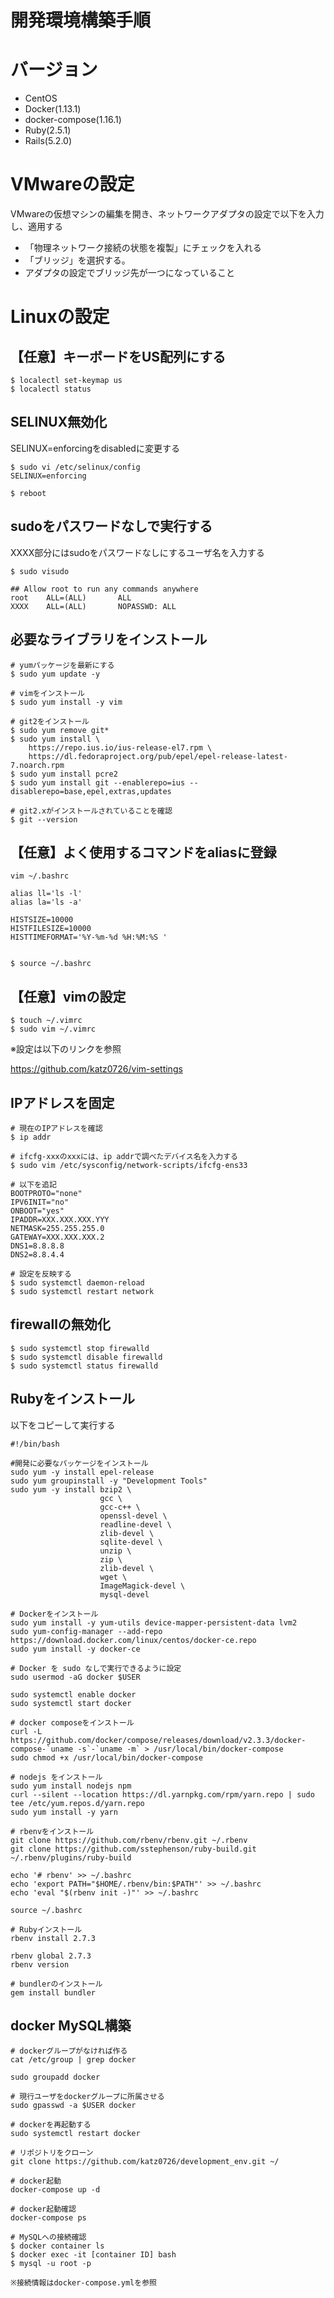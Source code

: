 # 開発環境構築手順

# バージョン

* CentOS
* Docker(1.13.1)
* docker-compose(1.16.1)
* Ruby(2.5.1)
* Rails(5.2.0)

# VMwareの設定

VMwareの仮想マシンの編集を開き、ネットワークアダプタの設定で以下を入力し、適用する

* 「物理ネットワーク接続の状態を複製」にチェックを入れる
* 「ブリッジ」を選択する。
* アダプタの設定でブリッジ先が一つになっていること

# Linuxの設定

## 【任意】キーボードをUS配列にする

```
$ localectl set-keymap us
$ localectl status
```

## SELINUX無効化

SELINUX=enforcingをdisabledに変更する
```
$ sudo vi /etc/selinux/config
SELINUX=enforcing

$ reboot
```

## sudoをパスワードなしで実行する

XXXX部分にはsudoをパスワードなしにするユーザ名を入力する
```
$ sudo visudo

## Allow root to run any commands anywhere
root    ALL=(ALL)       ALL
XXXX    ALL=(ALL)       NOPASSWD: ALL
```

## 必要なライブラリをインストール

```
# yumパッケージを最新にする
$ sudo yum update -y

# vimをインストール
$ sudo yum install -y vim

# git2をインストール
$ sudo yum remove git*
$ sudo yum install \
    https://repo.ius.io/ius-release-el7.rpm \
    https://dl.fedoraproject.org/pub/epel/epel-release-latest-7.noarch.rpm
$ sudo yum install pcre2
$ sudo yum install git --enablerepo=ius --disablerepo=base,epel,extras,updates

# git2.xがインストールされていることを確認
$ git --version
```

## 【任意】よく使用するコマンドをaliasに登録

```
vim ~/.bashrc

alias ll='ls -l'
alias la='ls -a'

HISTSIZE=10000
HISTFILESIZE=10000
HISTTIMEFORMAT='%Y-%m-%d %H:%M:%S '


$ source ~/.bashrc
```

## 【任意】vimの設定

```
$ touch ~/.vimrc
$ sudo vim ~/.vimrc
```

※設定は以下のリンクを参照

https://github.com/katz0726/vim-settings

## IPアドレスを固定

```
# 現在のIPアドレスを確認
$ ip addr

# ifcfg-xxxのxxxには、ip addrで調べたデバイス名を入力する
$ sudo vim /etc/sysconfig/network-scripts/ifcfg-ens33

# 以下を追記
BOOTPROTO="none"
IPV6INIT="no"
ONBOOT="yes"
IPADDR=XXX.XXX.XXX.YYY
NETMASK=255.255.255.0
GATEWAY=XXX.XXX.XXX.2
DNS1=8.8.8.8
DNS2=8.8.4.4

# 設定を反映する
$ sudo systemctl daemon-reload
$ sudo systemctl restart network
```

## firewallの無効化

```
$ sudo systemctl stop firewalld
$ sudo systemctl disable firewalld
$ sudo systemctl status firewalld
```

## Rubyをインストール

以下をコピーして実行する

```
#!/bin/bash

#開発に必要なパッケージをインストール
sudo yum -y install epel-release
sudo yum groupinstall -y "Development Tools" 
sudo yum -y install bzip2 \
                    gcc \
                    gcc-c++ \
                    openssl-devel \
                    readline-devel \
                    zlib-devel \
                    sqlite-devel \
                    unzip \
                    zip \
                    zlib-devel \
                    wget \
                    ImageMagick-devel \
                    mysql-devel

# Dockerをインストール
sudo yum install -y yum-utils device-mapper-persistent-data lvm2
sudo yum-config-manager --add-repo https://download.docker.com/linux/centos/docker-ce.repo
sudo yum install -y docker-ce

# Docker を sudo なしで実行できるように設定
sudo usermod -aG docker $USER

sudo systemctl enable docker
sudo systemctl start docker

# docker composeをインストール
curl -L https://github.com/docker/compose/releases/download/v2.3.3/docker-compose-`uname -s`-`uname -m` > /usr/local/bin/docker-compose
sudo chmod +x /usr/local/bin/docker-compose

# nodejs をインストール
sudo yum install nodejs npm
curl --silent --location https://dl.yarnpkg.com/rpm/yarn.repo | sudo tee /etc/yum.repos.d/yarn.repo
sudo yum install -y yarn

# rbenvをインストール
git clone https://github.com/rbenv/rbenv.git ~/.rbenv
git clone https://github.com/sstephenson/ruby-build.git ~/.rbenv/plugins/ruby-build

echo '# rbenv' >> ~/.bashrc
echo 'export PATH="$HOME/.rbenv/bin:$PATH"' >> ~/.bashrc
echo 'eval "$(rbenv init -)"' >> ~/.bashrc

source ~/.bashrc

# Rubyインストール
rbenv install 2.7.3

rbenv global 2.7.3
rbenv version

# bundlerのインストール
gem install bundler
```

## docker MySQL構築
```
# dockerグループがなければ作る
cat /etc/group | grep docker

sudo groupadd docker

# 現行ユーザをdockerグループに所属させる
sudo gpasswd -a $USER docker

# dockerを再起動する
sudo systemctl restart docker

# リポジトリをクローン
git clone https://github.com/katz0726/development_env.git ~/

# docker起動
docker-compose up -d

# docker起動確認
docker-compose ps

# MySQLへの接続確認
$ docker container ls
$ docker exec -it [container ID] bash
$ mysql -u root -p

※接続情報はdocker-compose.ymlを参照
```

